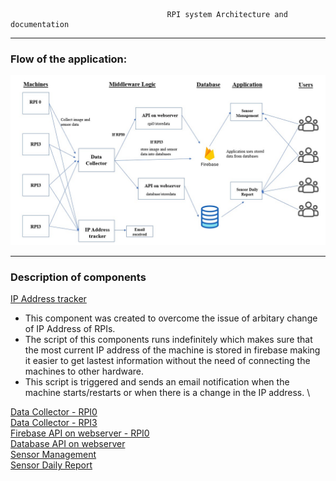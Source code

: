                                       RPI system Architecture and documentation

---

### Flow of the application:
<img src="https://github.com/sakshi-seth-17/Centralized-Documentation/blob/main/SystemArchitecture.jpg" alt="Alt text" title="Optional title">

---
### Description of components

[IP Address tracker](https://github.com/TsailabBioinformatics/TrackIPAddress)
  - This component was created to overcome the issue of arbitary change of IP Address of RPIs. 
  - The script of this components runs indefinitely which makes sure that the most current IP address of the machine is stored in firebase making it easier to get lastest information without the need of connecting the machines to other hardware. 
  - This script is triggered and sends an email notification when the machine starts/restarts or when there is a change in the IP address. \


[Data Collector - RPI0](www.google.com) \
[Data Collector - RPI3](www.google.com) \
[Firebase API on webserver - RPI0](www.google.com) \
[Database API on webserver](www.google.com) \
[Sensor Management](www.google.com) \
[Sensor Daily Report](www.google.com) 

